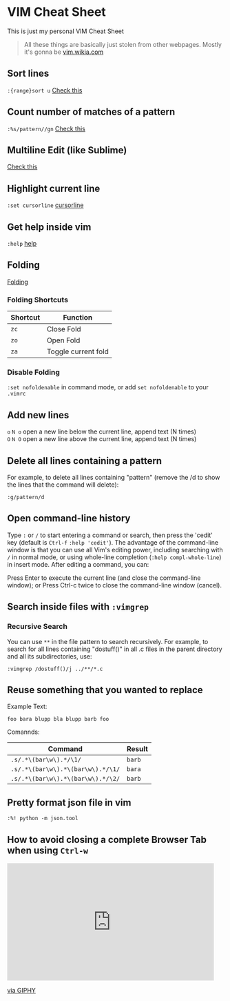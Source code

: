 # VIM Cheat Sheet

This is just my personal VIM Cheat Sheet

> All these things are basically just stolen from other webpages. Mostly it's gonna be [vim.wikia.com](http://vim.wikia.com/wiki)

## Sort lines 

`:{range}sort u`
[Check this](https://vim.fandom.com/wiki/Sort_lines)

## Count number of matches of a pattern

`:%s/pattern//gn`
[Check this](http://vim.wikia.com/wiki/Count_number_of_matches_of_a_pattern)

## Multiline Edit (like Sublime)

[Check this](https://stackoverflow.com/a/11790464)

## Highlight current line

`:set cursorline`
[cursorline](http://vim.wikia.com/wiki/Highlight_current_line)

## Get help inside vim

`:help`
[help](http://vim.wikia.com/wiki/Help)

## Folding

[Folding](https://vim.fandom.com/wiki/Folding)

### Folding Shortcuts

| Shortcut | Function |
| -------- | -------- |
| `zc`     | Close Fold |
| `zo`     | Open Fold |
| `za`     | Toggle current fold |

### Disable Folding

`:set nofoldenable` in command mode, or add `set nofoldenable` to your `.vimrc`

## Add new lines

`o` `N o` open a new line below the current line, append text (N times)  
`O`	`N O`	open a new line above the current line, append text (N times)

## Delete all lines containing a pattern

For example, to delete all lines containing "pattern" (remove the /d to show the lines that the command will delete):

```
:g/pattern/d
```

## Open command-line history 

Type `:` or `/` to start entering a command or search, then press the 'cedit' key (default is `Ctrl-f` `:help 'cedit'`).
The advantage of the command-line window is that you can use all Vim's editing power, including searching with `/` in normal mode, or using whole-line completion (`:help compl-whole-line`) in insert mode. After editing a command, you can:

Press Enter to execute the current line (and close the command-line window); or
Press Ctrl-c twice to close the command-line window (cancel).

## Search inside files with `:vimgrep`

### Recursive Search

You can use `**` in the file pattern to search recursively. For example, to search for all lines containing "dostuff()" in all .c files in the parent directory and all its subdirectories, use:

```
:vimgrep /dostuff()/j ../**/*.c
```

## Reuse something that you wanted to replace

Example Text:

```
foo bara blupp bla blupp barb foo
```

Comannds:

| Command | Result |
| ------- | ------ |
| `.s/.*\(bar\w\).*/\1/` | `barb` |
| `.s/.*\(bar\w\).*\(bar\w\).*/\1/` | `bara` |
| `.s/.*\(bar\w\).*\(bar\w\).*/\2/` | `barb` |

## Pretty format json file in vim

`:%! python -m json.tool`

## How to avoid closing a complete Browser Tab when using `Ctrl-w`

<iframe src="https://giphy.com/embed/lKrrumbdd7LY4" width="480" height="272" frameBorder="0" class="giphy-embed" allowFullScreen></iframe><p><a href="https://giphy.com/gifs/might-trollface-lKrrumbdd7LY4">via GIPHY</a></p>
